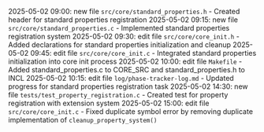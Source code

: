 <!-- Purpose: Record todays work to avoid duplication / forgotten work -->
<!-- Update Rules:
- A "group of edits" are changes made to a single function/file/struct/variable/etc, or a new file
- ALWAYS refer to this file BEFORE starting a new group of edits to avoid duplication
- ALWAYS write to this file AFTER finishing a group of edits before moving on
- Must have the following format:
  • <today's date> <24hr time right now>: <new/edit/removed> <function/file/struct/variable/etc> in <filename> - <short description of change>
  • E.g. 2025-04-23 09:34: edit function `evolve_galaxies()` in `src/core/core_build_model.c` - Integrated evolution diagnostics into galaxy evolution pipeline
  • E.g. 2025-04-24 13:10: new file `src/core/core_evolution_diagnostics.c` - Created implementation file for evolution diagnostics system
- Record new edits even when they're to something that's already been recorded here
- Always add to bottom of list
- If you discover duplication go back and check the code, then report and stop for instructions
-->

2025-05-02 09:00: new file `src/core/standard_properties.h` - Created header for standard properties registration
2025-05-02 09:15: new file `src/core/standard_properties.c` - Implemented standard properties registration system
2025-05-02 09:30: edit file `src/core/core_init.h` - Added declarations for standard properties initialization and cleanup
2025-05-02 09:45: edit file `src/core/core_init.c` - Integrated standard properties initialization into core init process
2025-05-02 10:00: edit file `Makefile` - Added standard_properties.c to CORE_SRC and standard_properties.h to INCL
2025-05-02 10:15: edit file `log/phase-tracker-log.md` - Updated progress for standard properties registration task
2025-05-02 14:30: new file `tests/test_property_registration.c` - Created test for property registration with extension system
2025-05-02 15:00: edit file `src/core/core_init.c` - Fixed duplicate symbol error by removing duplicate implementation of `cleanup_property_system()`

